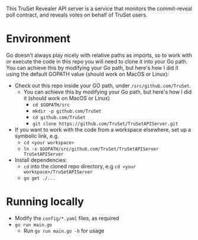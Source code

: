 This TruSet Revealer API server is a service that monitors the commit-reveal poll contract, and reveals votes on behalf of TruSet users.

Environment
===========

Go doesn't always play nicely with relative paths as imports, so to work with or execute the code in this repo you will need to clone it into your Go path. You can achieve this by modifying your Go path, but here's how I did it using the default GOPATH value (should work on MacOS or Linux):

 - Check out this repo inside your GO path, under `/src/github.com/TruSet`.
    - You can achieve this by modifying your Go path, but here's how I did it (should work on MacOS or Linux)  
        - `cd $GOPATH/src`
        - `mkdir -p github.com/TruSet`
        - `cd github.com/TruSet`
        - `git clone https://github.com/TruSet/TruSetAPIServer.git`
 - If you want to work with the code from a workspace elsewhere, set up a symbolic link, e.g.
    - `cd <your workspace>`
    - `ln -s $GOPATH/src/github.com/TruSet/TruSetAPIServer TruSetAPIServer`
 - Install dependencies:
    - `cd` into the cloned repo directory, e.g `cd <your workspace>/TruSetAPIServer`
    - `go get ./...`

Running locally
===============

- Modify the `config/*.yaml` files, as required
- `go run main.go`
    - Run `go run main.go -h` for usage

